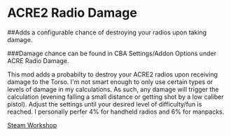 # ACRE2 Radio Damage
##Adds a configurable chance of destroying your radios upon taking damage.

###Damage chance can be found in CBA Settings/Addon Options under ACRE Radio Damage.

This mod adds a probabilty to destroy your ACRE2 radios upon receiving damage to the Torso. I'm not smart enough to only use certain types or levels of damage in my calculations. As such, any damage will trigger the calculation (evening falling a small distance or getting shot by a low caliber pistol). Adjust the settings until your desired level of difficulty/fun is reached. I personally perfer 4% for handheld radios and 6% for manpacks.

[Steam Workshop](https://steamcommunity.com/sharedfiles/filedetails/?id=2861958304)
